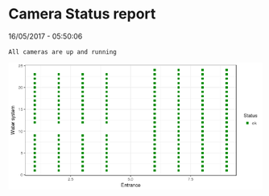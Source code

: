 Camera Status report
================
16/05/2017 - 05:50:06

    All cameras are up and running

![](camreport_files/figure-markdown_github/unnamed-chunk-2-1.png)

